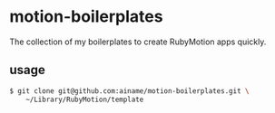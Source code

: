 motion-boilerplates
===================

The collection of my boilerplates to create RubyMotion apps quickly.

## usage

```bash
$ git clone git@github.com:ainame/motion-boilerplates.git \
    ~/Library/RubyMotion/template
```
